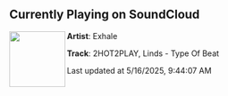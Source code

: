 ## Currently Playing on SoundCloud

[<img align="left" width="100" src="https://i1.sndcdn.com/artworks-026U2O33DWxy0RgJ-KsTyyw-t500x500.png">](https://soundcloud.com/exhaleofc/2hot2play-linds-type-of-beat?in=saxurn/sets/hyperobjectification)

**Artist**: Exhale 

**Track**: 2HOT2PLAY, Linds - Type Of Beat

Last updated at 5/16/2025, 9:44:07 AM
